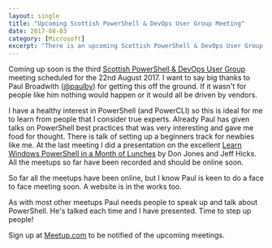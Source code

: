 ```yaml
---
layout: single
title: "Upcoming Scottish PowerShell & DevOps User Group Meeting"
date: 2017-08-03
category: [Microsoft]
excerpt: "There is an upcoming Scottish PowerShell & DevOps User Group meeting on the 22nd August 2017"
---
```

Coming up soon is the third [Scottish PowerShell & DevOps User Group](https://twitter.com/ScotPSUG) meeting scheduled for the 22nd August 2017. I want to say big thanks to Paul Broadwith ([@paulby](https://twitter.com/pauby/)) for getting this off the ground. If it wasn't for people like him nothing would happen or it would all be driven by vendors.

I have a healthy interest in PowerShell (and PowerCLI) so this is ideal for me to learn from people that I consider true experts. Already Paul has given talks on PowerShell best practices that was very interesting and gave me food for thought. There is talk of setting up a beginners track for newbies like me. At the last meeting I did a presentation on the excellent [Learn Windows PowerShell in a Month of Lunches](https://www.amazon.co.uk/d/Books/Learn-Windows-Powershell-Month-Lunches-Donald-Jones/1617294160/ref=sr_1_1?ie=UTF8&qid=1501790291&sr=8-1&keywords=1617294160) by Don Jones and Jeff Hicks. All the meetups so far have been recorded and should be online soon.

So far all the meetups have been online, but I know Paul is keen to do a face to face meeting soon. A website is in the works too.

As with most other meetups Paul needs people to speak up and talk about PowerShell.  He's talked each time and I have presented. Time to step up people!

Sign up at [Meetup.com](https://www.meetup.com/Scottish-PowerShell-User-Group/) to be notified of the upcoming meetings.